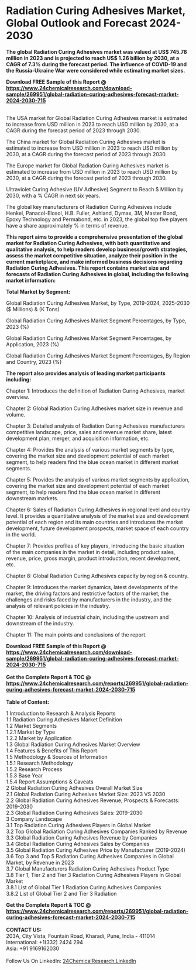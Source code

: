 <h1>Radiation Curing Adhesives Market, Global Outlook and Forecast 2024-2030</h1><p><strong>The global Radiation Curing Adhesives market was valued at US$ 745.78 million in 2023 and is projected to reach US$ 1.26 billion by 2030, at a CAGR of 7.3% during the forecast period. The influence of COVID-19 and the Russia-Ukraine War were considered while estimating market sizes.</strong></p><p>
</p><p></p><div><b>Download FREE Sample of this Report @ 
            <a href="https://www.24chemicalresearch.com/download-sample/269951/global-radiation-curing-adhesives-forecast-market-2024-2030-715">
            https://www.24chemicalresearch.com/download-sample/269951/global-radiation-curing-adhesives-forecast-market-2024-2030-715</a></b></div><br><p>
</p><p>The USA market for Global Radiation Curing Adhesives market is estimated to increase from USD million in 2023 to reach USD million by 2030, at a CAGR during the forecast period of 2023 through 2030.</p><p>
</p><p>The China market for Global Radiation Curing Adhesives market is estimated to increase from USD million in 2023 to reach USD million by 2030, at a CAGR during the forecast period of 2023 through 2030.</p><p>
</p><p>The Europe market for Global Radiation Curing Adhesives market is estimated to increase from USD million in 2023 to reach USD million by 2030, at a CAGR during the forecast period of 2023 through 2030.</p><p>
</p><p>Ultraviolet Curing Adhesive (UV Adhesive) Segment to Reach $ Million by 2030, with a % CAGR in next six years.</p><p>
The global key manufacturers of Radiation Curing Adhesives include Henkel, Panacol-Elosol, H.B. Fuller, Ashland, Dymax, 3M, Master Bond, Epoxy Technology and Permabond, etc. in 2023, the global top five players have a share approximately % in terms of revenue.</p><p>
<strong>This report aims to provide a comprehensive presentation of the global market for Radiation Curing Adhesives, with both quantitative and qualitative analysis, to help readers develop business/growth strategies, assess the market competitive situation, analyze their position in the current marketplace, and make informed business decisions regarding Radiation Curing Adhesives. This report contains market size and forecasts of Radiation Curing Adhesives in global, including the following market information:</strong></p><p>
</p><p>
<strong>Total Market by Segment:</strong></p><p>
Global Radiation Curing Adhesives Market, by Type, 2019-2024, 2025-2030 ($ Millions) &amp; (K Tons)</p><p>
Global Radiation Curing Adhesives Market Segment Percentages, by Type, 2023 (%)</p><p>
</p><p>
Global Radiation Curing Adhesives Market Segment Percentages, by Application, 2023 (%)</p><p>
</p><p>
Global Radiation Curing Adhesives Market Segment Percentages, By Region and Country, 2023 (%)</p><p>
</p><p>
<strong>The report also provides analysis of leading market participants including:</strong></p><p>
</p><p>
</p><p>
Chapter 1: Introduces the definition of Radiation Curing Adhesives, market overview.</p><p>
Chapter 2: Global Radiation Curing Adhesives market size in revenue and volume.</p><p>
Chapter 3: Detailed analysis of Radiation Curing Adhesives manufacturers competitive landscape, price, sales and revenue market share, latest development plan, merger, and acquisition information, etc.</p><p>
Chapter 4: Provides the analysis of various market segments by type, covering the market size and development potential of each market segment, to help readers find the blue ocean market in different market segments.</p><p>
Chapter 5: Provides the analysis of various market segments by application, covering the market size and development potential of each market segment, to help readers find the blue ocean market in different downstream markets.</p><p>
Chapter 6: Sales of Radiation Curing Adhesives in regional level and country level. It provides a quantitative analysis of the market size and development potential of each region and its main countries and introduces the market development, future development prospects, market space of each country in the world.</p><p>
Chapter 7: Provides profiles of key players, introducing the basic situation of the main companies in the market in detail, including product sales, revenue, price, gross margin, product introduction, recent development, etc.</p><p>
Chapter 8: Global Radiation Curing Adhesives capacity by region &amp; country.</p><p>
Chapter 9: Introduces the market dynamics, latest developments of the market, the driving factors and restrictive factors of the market, the challenges and risks faced by manufacturers in the industry, and the analysis of relevant policies in the industry.</p><p>
Chapter 10: Analysis of industrial chain, including the upstream and downstream of the industry.</p><p>
Chapter 11: The main points and conclusions of the report.</p><div><b>Download FREE Sample of this Report @ 
            <a href="https://www.24chemicalresearch.com/download-sample/269951/global-radiation-curing-adhesives-forecast-market-2024-2030-715">
            https://www.24chemicalresearch.com/download-sample/269951/global-radiation-curing-adhesives-forecast-market-2024-2030-715</a></b></div><br><div><b>Get the Complete Report & TOC @ 
            <a href="https://www.24chemicalresearch.com/reports/269951/global-radiation-curing-adhesives-forecast-market-2024-2030-715">
            https://www.24chemicalresearch.com/reports/269951/global-radiation-curing-adhesives-forecast-market-2024-2030-715</a></b></div><br>
            <b>Table of Content:</b><p>1 Introduction to Research & Analysis Reports<br />
    1.1 Radiation Curing Adhesives Market Definition<br />
    1.2 Market Segments<br />
        1.2.1 Market by Type<br />
        1.2.2 Market by Application<br />
    1.3 Global Radiation Curing Adhesives Market Overview<br />
    1.4 Features & Benefits of This Report<br />
    1.5 Methodology & Sources of Information<br />
        1.5.1 Research Methodology<br />
        1.5.2 Research Process<br />
        1.5.3 Base Year<br />
        1.5.4 Report Assumptions & Caveats<br />
2 Global Radiation Curing Adhesives Overall Market Size<br />
    2.1 Global Radiation Curing Adhesives Market Size: 2023 VS 2030<br />
    2.2 Global Radiation Curing Adhesives Revenue, Prospects & Forecasts: 2019-2030<br />
    2.3 Global Radiation Curing Adhesives Sales: 2019-2030<br />
3 Company Landscape<br />
    3.1 Top Radiation Curing Adhesives Players in Global Market<br />
    3.2 Top Global Radiation Curing Adhesives Companies Ranked by Revenue<br />
    3.3 Global Radiation Curing Adhesives Revenue by Companies<br />
    3.4 Global Radiation Curing Adhesives Sales by Companies<br />
    3.5 Global Radiation Curing Adhesives Price by Manufacturer (2019-2024)<br />
    3.6 Top 3 and Top 5 Radiation Curing Adhesives Companies in Global Market, by Revenue in 2023<br />
    3.7 Global Manufacturers Radiation Curing Adhesives Product Type<br />
    3.8 Tier 1, Tier 2 and Tier 3 Radiation Curing Adhesives Players in Global Market<br />
        3.8.1 List of Global Tier 1 Radiation Curing Adhesives Companies<br />
        3.8.2 List of Global Tier 2 and Tier 3 Radiation</p><div><b>Get the Complete Report & TOC @ 
            <a href="https://www.24chemicalresearch.com/reports/269951/global-radiation-curing-adhesives-forecast-market-2024-2030-715">
            https://www.24chemicalresearch.com/reports/269951/global-radiation-curing-adhesives-forecast-market-2024-2030-715</a></b></div><br><b>CONTACT US:</b><br>
            203A, City Vista, Fountain Road, Kharadi, Pune, India - 411014<br>
            International: +1(332) 2424 294<br>
            Asia: +91 9169162030 <br><br>
            Follow Us On LinkedIn: <a href="https://www.linkedin.com/company/24chemicalresearch/">24ChemicalResearch LinkedIn</a>